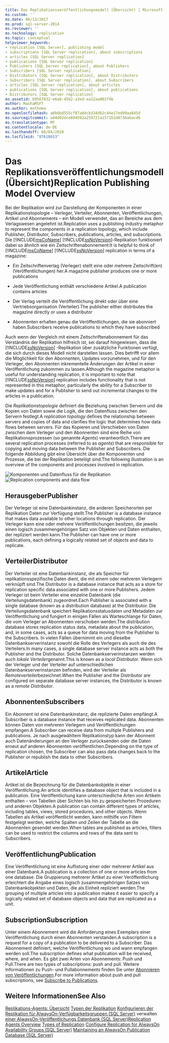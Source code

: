```yaml
---
title: Das Replikationsveröffentlichungsmodell (Übersicht) | Microsoft-Dokumentation
ms.custom: ''
ms.date: 06/13/2017
ms.prod: sql-server-2014
ms.reviewer: ''
ms.technology: replication
ms.topic: conceptual
helpviewer_keywords:
- replication [SQL Server], publishing model
- subscriptions [SQL Server replication], about subscriptions
- articles [SQL Server replication]
- publications [SQL Server replication]
- Publishers [SQL Server replication], about Publishers
- Subscribers [SQL Server replication]
- Distributors [SQL Server replication], about Distributors
- Subscribers [SQL Server replication], about Subscribers
- articles [SQL Server replication], about articles
- publications [SQL Server replication], about publications
- Distributors [SQL Server replication]
ms.assetid: b9567832-e6a8-45b2-a3ed-ea12aa002f4b
author: MashaMSFT
ms.author: mathoma
ms.openlocfilehash: a6b6bd555cf87a8dcb334db2c44e17ed99aa845d
ms.sourcegitcommit: ad4d92dce894592a259721a1571b1d8736abacdb
ms.translationtype: MT
ms.contentlocale: de-DE
ms.lasthandoff: 08/04/2020
ms.locfileid: "87618653"
---
```

# <a name="replication-publishing-model-overview"></a><span data-ttu-id="be042-102">Das Replikationsveröffentlichungsmodell (Übersicht)</span><span class="sxs-lookup"><span data-stu-id="be042-102">Replication Publishing Model Overview</span></span>
  <span data-ttu-id="be042-103">Bei der Replikation wird zur Darstellung der Komponenten in einer Replikationstopologie – Verleger, Verteiler, Abonnenten, Veröffentlichungen, Artikel und Abonnements – ein Modell verwendet, das an Bereiche aus dem Verlagswesen angelehnt ist.</span><span class="sxs-lookup"><span data-stu-id="be042-103">Replication uses a publishing industry metaphor to represent the components in a replication topology, which include Publisher, Distributor, Subscribers, publications, articles, and subscriptions.</span></span> <span data-ttu-id="be042-104">Die [!INCLUDE[msCoName](../../../includes/msconame-md.md)] [!INCLUDE[ssNoVersion](../../../includes/ssnoversion-md.md)]-Replikation funktioniert dabei so ähnlich wie ein Zeitschriftenabonnement:</span><span class="sxs-lookup"><span data-stu-id="be042-104">It is helpful to think of [!INCLUDE[msCoName](../../../includes/msconame-md.md)] [!INCLUDE[ssNoVersion](../../../includes/ssnoversion-md.md)] replication in terms of a magazine:</span></span>

-   <span data-ttu-id="be042-105">Ein Zeitschriftenverlag (Verleger) stellt eine oder mehrere Zeitschrift(en) (Veröffentlichungen) her.</span><span class="sxs-lookup"><span data-stu-id="be042-105">A magazine publisher produces one or more publications</span></span>

-   <span data-ttu-id="be042-106">Jede Veröffentlichung enthält verschiedene Artikel.</span><span class="sxs-lookup"><span data-stu-id="be042-106">A publication contains articles</span></span>

-   <span data-ttu-id="be042-107">Der Verlag verteilt die Veröffentlichung direkt oder über eine Vertriebsorganisation (Verteiler).</span><span class="sxs-lookup"><span data-stu-id="be042-107">The publisher either distributes the magazine directly or uses a distributor</span></span>

-   <span data-ttu-id="be042-108">Abonnenten erhalten genau die Veröffentlichungen, die sie abonniert haben.</span><span class="sxs-lookup"><span data-stu-id="be042-108">Subscribers receive publications to which they have subscribed</span></span>

 <span data-ttu-id="be042-109">Auch wenn der Vergleich mit einem Zeitschriftenabonnement für das Verständnis der Replikation hilfreich ist, sei darauf hingewiesen, dass die [!INCLUDE[ssNoVersion](../../../includes/ssnoversion-md.md)] -Replikation über zusätzliche Funktionen verfügt, die sich durch dieses Modell nicht darstellen lassen. Dies betrifft vor allem die Möglichkeit für den Abonnenten, Updates vorzunehmen, und für den Verleger, den Abonnenten inkrementelle Änderungen der Artikel in einer Veröffentlichung zukommen zu lassen.</span><span class="sxs-lookup"><span data-stu-id="be042-109">Although the magazine metaphor is useful for understanding replication, it is important to note that [!INCLUDE[ssNoVersion](../../../includes/ssnoversion-md.md)] replication includes functionality that is not represented in this metaphor, particularly the ability for a Subscriber to make updates and for a Publisher to send out incremental changes to the articles in a publication.</span></span>

 <span data-ttu-id="be042-110">Die *Replikationstopologie* definiert die Beziehung zwischen Servern und die Kopien von Daten sowie die Logik, die den Datenfluss zwischen den Servern festlegt.</span><span class="sxs-lookup"><span data-stu-id="be042-110">A *replication topology* defines the relationship between servers and copies of data and clarifies the logic that determines how data flows between servers.</span></span> <span data-ttu-id="be042-111">Für das Kopieren und Verschieben von Daten zwischen dem Verleger und den Abonnenten sind eine Reihe von Replikationsprozessen (so genannte *Agents*) verantwortlich.</span><span class="sxs-lookup"><span data-stu-id="be042-111">There are several replication processes (referred to as *agents*) that are responsible for copying and moving data between the Publisher and Subscribers.</span></span> <span data-ttu-id="be042-112">Die folgende Abbildung gibt eine Übersicht über die Komponenten und Prozesse, die bei der Replikation beteiligt sind.</span><span class="sxs-lookup"><span data-stu-id="be042-112">The following illustration is an overview of the components and processes involved in replication.</span></span>

 <span data-ttu-id="be042-113">![Komponenten und Datenfluss für die Replikation](../media/replintro1.gif "Komponenten und Datenfluss für die Replikation")</span><span class="sxs-lookup"><span data-stu-id="be042-113">![Replication components and data flow](../media/replintro1.gif "Replication components and data flow")</span></span>

## <a name="publisher"></a><span data-ttu-id="be042-114">Herausgeber</span><span class="sxs-lookup"><span data-stu-id="be042-114">Publisher</span></span>
 <span data-ttu-id="be042-115">Der Verleger ist eine Datenbankinstanz, die anderen Speicherorten per Replikation Daten zur Verfügung stellt.</span><span class="sxs-lookup"><span data-stu-id="be042-115">The Publisher is a database instance that makes data available to other locations through replication.</span></span> <span data-ttu-id="be042-116">Der Verleger kann eine oder mehrere Veröffentlichungen besitzen, die jeweils einen logisch zusammengehörigen Satz von Objekten und Daten enthalten, der repliziert werden kann.</span><span class="sxs-lookup"><span data-stu-id="be042-116">The Publisher can have one or more publications, each defining a logically related set of objects and data to replicate.</span></span>

## <a name="distributor"></a><span data-ttu-id="be042-117">Verteiler</span><span class="sxs-lookup"><span data-stu-id="be042-117">Distributor</span></span>
 <span data-ttu-id="be042-118">Der Verteiler ist eine Datenbankinstanz, die als Speicher für replikationsspezifische Daten dient, die mit einem oder mehreren Verlegern verknüpft sind.</span><span class="sxs-lookup"><span data-stu-id="be042-118">The Distributor is a database instance that acts as a store for replication specific data associated with one or more Publishers.</span></span> <span data-ttu-id="be042-119">Jedem Verleger ist beim Verteiler eine einzelne Datenbank (die Verteilungsdatenbank) zugeordnet.</span><span class="sxs-lookup"><span data-stu-id="be042-119">Each Publisher is associated with a single database (known as a distribution database) at the Distributor.</span></span> <span data-ttu-id="be042-120">Die Verteilungsdatenbank speichert Replikationsstatusdaten und Metadaten zur Veröffentlichung und fungiert in einigen Fällen als Warteschlange für Daten, die vom Verleger an Abonnenten verschoben werden.</span><span class="sxs-lookup"><span data-stu-id="be042-120">The distribution database stores replication status data, metadata about the publication, and, in some cases, acts as a queue for data moving from the Publisher to the Subscribers.</span></span> <span data-ttu-id="be042-121">In vielen Fällen übernimmt ein und dieselbe Datenbankserverinstanz sowohl die Rolle des Verlegers als auch die des Verteilers.</span><span class="sxs-lookup"><span data-stu-id="be042-121">In many cases, a single database server instance acts as both the Publisher and the Distributor.</span></span> <span data-ttu-id="be042-122">Solche Datenbankserverinstanzen werden auch *lokale Verteiler*genannt.</span><span class="sxs-lookup"><span data-stu-id="be042-122">This is known as a *local Distributor*.</span></span> <span data-ttu-id="be042-123">Wenn sich der Verleger und der Verteiler auf unterschiedlichen Datenbankserverinstanzen befinden, wird der Verteiler als *Remoteverteiler*bezeichnet.</span><span class="sxs-lookup"><span data-stu-id="be042-123">When the Publisher and the Distributor are configured on separate database server instances, the Distributor is known as a *remote Distributor*.</span></span>

## <a name="subscribers"></a><span data-ttu-id="be042-124">Abonnenten</span><span class="sxs-lookup"><span data-stu-id="be042-124">Subscribers</span></span>
 <span data-ttu-id="be042-125">Ein Abonnent ist eine Datenbankinstanz, die replizierte Daten empfängt.</span><span class="sxs-lookup"><span data-stu-id="be042-125">A Subscriber is a database instance that receives replicated data.</span></span> <span data-ttu-id="be042-126">Abonnenten können Daten von mehreren Verlegern und Veröffentlichungen empfangen.</span><span class="sxs-lookup"><span data-stu-id="be042-126">A Subscriber can receive data from multiple Publishers and publications.</span></span> <span data-ttu-id="be042-127">Je nach ausgewähltem Replikationstyp kann der Abonnent auch Datenänderungen an den Verleger zurücksenden oder die Daten erneut auf anderen Abonnenten veröffentlichen.</span><span class="sxs-lookup"><span data-stu-id="be042-127">Depending on the type of replication chosen, the Subscriber can also pass data changes back to the Publisher or republish the data to other Subscribers.</span></span>

## <a name="article"></a><span data-ttu-id="be042-128">Artikel</span><span class="sxs-lookup"><span data-stu-id="be042-128">Article</span></span>
 <span data-ttu-id="be042-129">Artikel ist die Bezeichnung für die Datenbankobjekte in einer Veröffentlichung.</span><span class="sxs-lookup"><span data-stu-id="be042-129">An article identifies a database object that is included in a publication.</span></span> <span data-ttu-id="be042-130">Eine Veröffentlichung kann unterschiedliche Arten von Artikeln enthalten – von Tabellen über Sichten bis hin zu gespeicherten Prozeduren und anderen Objekten.</span><span class="sxs-lookup"><span data-stu-id="be042-130">A publication can contain different types of articles, including tables, views, stored procedures, and other objects.</span></span> <span data-ttu-id="be042-131">Wenn Tabellen als Artikel veröffentlicht werden, kann mithilfe von Filtern festgelegt werden, welche Spalten und Zeilen der Tabelle an die Abonnenten gesendet werden.</span><span class="sxs-lookup"><span data-stu-id="be042-131">When tables are published as articles, filters can be used to restrict the columns and rows of the data sent to Subscribers.</span></span>

## <a name="publication"></a><span data-ttu-id="be042-132">Veröffentlichung</span><span class="sxs-lookup"><span data-stu-id="be042-132">Publication</span></span>
 <span data-ttu-id="be042-133">Eine Veröffentlichung ist eine Auflistung einer oder mehrerer Artikel aus einer Datenbank.</span><span class="sxs-lookup"><span data-stu-id="be042-133">A publication is a collection of one or more articles from one database.</span></span> <span data-ttu-id="be042-134">Die Gruppierung mehrerer Artikel zu einer Veröffentlichung erleichtert die Angabe eines logisch zusammengehörigen Satzes von Datenbankobjekten und Daten, die als Einheit repliziert werden.</span><span class="sxs-lookup"><span data-stu-id="be042-134">The grouping of multiple articles into a publication makes it easier to specify a logically related set of database objects and data that are replicated as a unit.</span></span>

## <a name="subscription"></a><span data-ttu-id="be042-135">Subscription</span><span class="sxs-lookup"><span data-stu-id="be042-135">Subscription</span></span>
 <span data-ttu-id="be042-136">Unter einem Abonnement wird die Anforderung eines Exemplars einer Veröffentlichung durch einen Abonnenten verstanden.</span><span class="sxs-lookup"><span data-stu-id="be042-136">A subscription is a request for a copy of a publication to be delivered to a Subscriber.</span></span> <span data-ttu-id="be042-137">Das Abonnement definiert, welche Veröffentlichung wo und wann empfangen werden soll.</span><span class="sxs-lookup"><span data-stu-id="be042-137">The subscription defines what publication will be received, where, and when.</span></span> <span data-ttu-id="be042-138">Es gibt zwei Arten von Abonnements: Push und Pull.</span><span class="sxs-lookup"><span data-stu-id="be042-138">There are two types of subscriptions: push and pull.</span></span> <span data-ttu-id="be042-139">Weitere Informationen zu Push- und Pullabonnements finden Sie unter [Abonnieren von Veröffentlichungen](../subscribe-to-publications.md).</span><span class="sxs-lookup"><span data-stu-id="be042-139">For more information about push and pull subscriptions, see [Subscribe to Publications](../subscribe-to-publications.md).</span></span>

## <a name="see-also"></a><span data-ttu-id="be042-140">Weitere Informationen</span><span class="sxs-lookup"><span data-stu-id="be042-140">See Also</span></span>
 <span data-ttu-id="be042-141">[Replikations-Agents: Übersicht](../agents/replication-agents-overview.md) [Typen der Replikation](../types-of-replication.md) [Konfigurieren der Replikation für AlwaysOn-Verfügbarkeitsgruppen (SQL Server)](../../../database-engine/availability-groups/windows/always-on-availability-groups-sql-server.md) verwalten [einer AlwaysOn-Veröffentlichungs Datenbank &#40;SQL Server&#41;](../../../database-engine/availability-groups/windows/maintaining-an-always-on-publication-database-sql-server.md)</span><span class="sxs-lookup"><span data-stu-id="be042-141">[Replication Agents Overview](../agents/replication-agents-overview.md) [Types of Replication](../types-of-replication.md) [Configure Replication for AlwaysOn Availability Groups (SQL Server)](../../../database-engine/availability-groups/windows/always-on-availability-groups-sql-server.md) [Maintaining an AlwaysOn Publication Database &#40;SQL Server&#41;](../../../database-engine/availability-groups/windows/maintaining-an-always-on-publication-database-sql-server.md)</span></span>


